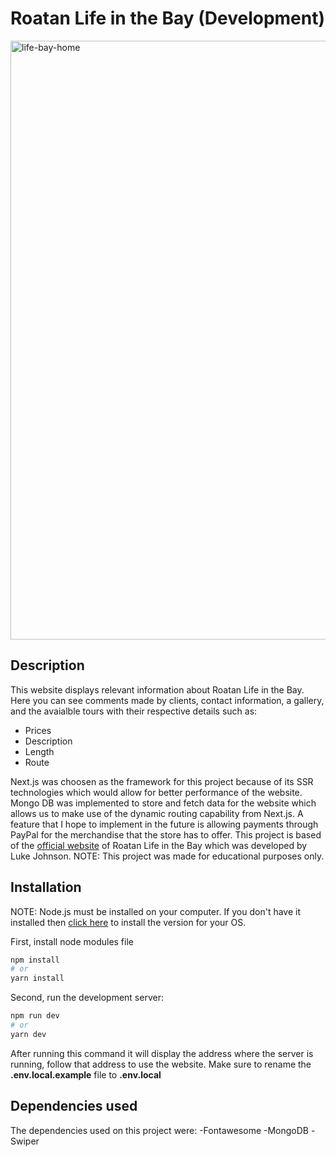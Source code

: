 # Roatan Life in the Bay (Development)
<img width="958" alt="life-bay-home" src="https://user-images.githubusercontent.com/52940934/147795958-83223113-e4a1-443d-ba76-91af6f92fa64.png">

## Description

This website displays relevant information about Roatan Life in the Bay. Here you can see comments made by clients, contact information, a gallery, and the avaialble tours with their respective details such as:

- Prices
- Description
- Length
- Route

Next.js was choosen as the framework for this project because of its SSR technologies which would allow for better performance of the website. Mongo DB was implemented to store and fetch data for the website which allows us to make use of the dynamic routing capability from Next.js.
A feature that I hope to implement in the future is allowing payments through PayPal for the merchandise that the store has to offer.
This project is based of the [official website](https://www.roatanlifeinthebay.com/) of Roatan Life in the Bay which was developed by Luke Johnson.
NOTE: This project was made for educational purposes only.

## Installation
NOTE: Node.js must be installed on your computer. If you don't have it installed then [click here](https://nodejs.org/en/download/) to install the version for your OS.

First, install node modules file
```bash
npm install
# or
yarn install
```
Second, run the development server:

```bash
npm run dev
# or
yarn dev
```
After running this command it will display the address where the server is running, follow that address to use the website.
Make sure to rename the **.env.local.example** file to **.env.local**

## Dependencies used
The dependencies used on this project were:
-Fontawesome
-MongoDB
-Swiper

